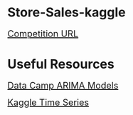 # Store-Sales-kaggle

<span style="font-size:20px;">[Competition URL](https://www.kaggle.com/competitions/store-sales-time-series-forecasting)</span>
# Useful Resources
<span style="font-size:20px;">[Data Camp ARIMA Models](https://app.datacamp.com/learn/courses/arima-models-in-python)</span>

<span style="font-size:20px;">[Kaggle Time Series](https://www.kaggle.com/learn/time-series)
</span>